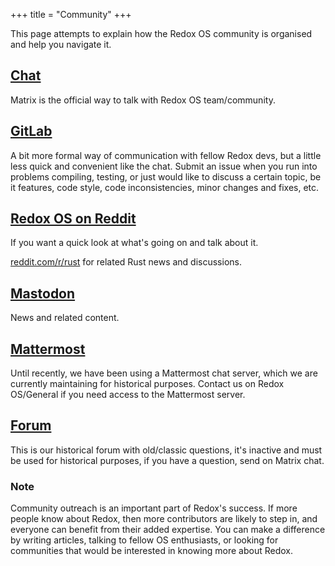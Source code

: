 +++
title = "Community"
+++

This page attempts to explain how the Redox OS community is organised and help you navigate it.


<a id="chat"></a>
## [Chat](https://matrix.to/#/#redox:matrix.org)

Matrix is the official way to talk with Redox OS team/community.

<a id="gitlab"></a>
## [GitLab](https://gitlab.redox-os.org/redox-os/redox)

A bit more formal way of communication with fellow Redox devs, but a little less quick and convenient like the chat. Submit an issue when you run into problems compiling, testing, or just would like to discuss a certain topic, be it features, code style, code inconsistencies, minor changes and fixes, etc.

<a id="reddit"></a>
## [Redox OS on Reddit](https://www.reddit.com/r/Redox/)

If you want a quick look at what's going on and talk about it.

[reddit.com/r/rust](https://www.reddit.com/r/rust) for related Rust news and discussions.

<a id="mastodon"></a>
## [Mastodon](https://fosstodon.org/@redox)

News and related content.

<a id="chat"></a>
## [Mattermost](https://chat.redox-os.org)

Until recently, we have been using a Mattermost chat server, which we are currently maintaining for historical purposes. Contact us on Redox OS/General if you need access to the Mattermost server.

<a id="forum"></a>
## [Forum](https://discourse.redox-os.org/)

This is our historical forum with old/classic questions, it's inactive and must be used for historical purposes, if you have a question, send on Matrix chat.

<a id="note"></a>
### Note

Community outreach is an important part of Redox's success. If more people know about Redox, then more contributors are likely to step in, and everyone can benefit from their added expertise. You can make a difference by writing articles, talking to fellow OS enthusiasts, or looking for communities that would be interested in knowing more about Redox.
